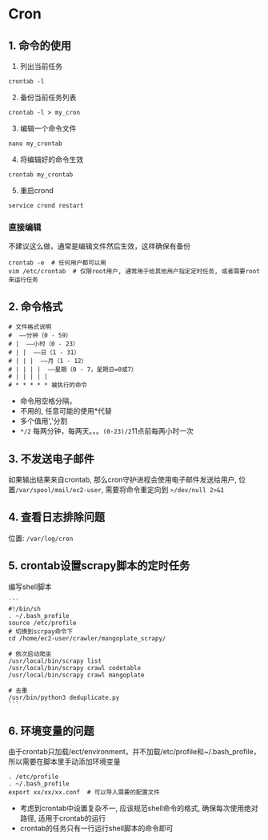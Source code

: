 # Cron

## 1. 命令的使用

1. 列出当前任务
```
crontab -l 
```
2. 备份当前任务列表	
```
crontab -l > my_cron   
```
3. 编辑一个命令文件      
```
nano my_crontab
```
4. 将编辑好的命令生效  
```
crontab my_crontab 
```
5. 重启crond
```
service crond restart
```

### 直接编辑
不建议这么做，通常是编辑文件然后生效，这样确保有备份
```
crontab -e  # 任何用户都可以用
vim /etc/crontab  # 仅限root用户, 通常用于给其他用户指定定时任务, 或者需要root来运行任务
```

## 2. 命令格式
	
```
# 文件格式说明
#  ——分钟（0 - 59）
# |  ——小时（0 - 23）
# | |  ——日（1 - 31）
# | | |  ——月（1 - 12）
# | | | |  ——星期（0 - 7，星期日=0或7）
# | | | | |
# * * * * * 被执行的命令
```
- 命令用空格分隔， 
- 不用的, 任意可能的使用*代替
- 多个值用','分割
- `*/2` 每两分钟，每两天。。。`(0-23)/2`11点前每两小时一次

## 3. 不发送电子邮件

如果输出结果来自crontab, 那么cron守护进程会使用电子邮件发送给用户, 位置```/var/spool/mail/ec2-user```, 需要将命令重定向到 ```>/dev/null 2>&1```


## 4. 查看日志排除问题

位置: ```/var/log/cron```

## 5. crontab设置scrapy脚本的定时任务

编写shell脚本

    ```
    #!/bin/sh
    . ~/.bash_profile
    source /etc/profile
    # 切换到scrpay命令下
    cd /home/ec2-user/crawler/mangoplate_scrapy/

    # 依次启动爬虫
    /usr/local/bin/scrapy list
    /usr/local/bin/scrapy crawl codetable
    /usr/local/bin/scrapy crawl mangoplate

    # 去重
    /usr/bin/python3 deduplicate.py
    ```


## 6. 环境变量的问题
由于crontab只加载/ect/environment，并不加载/etc/profile和~/.bash_profile，所以需要在脚本里手动添加环境变量
```
. /etc/profile
. ~/.bash_profile
export xx/xx/xx.conf  # 可以导入需要的配置文件
```
- 考虑到crontab中设置复杂不一, 应该规范shell命令的格式, 确保每次使用绝对路径, 适用于crontab的运行
- crontab的任务只有一行运行shell脚本的命令即可